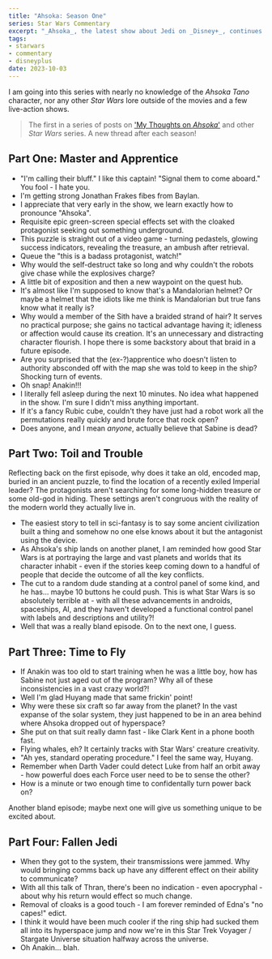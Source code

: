 ```yaml
---
title: "Ahsoka: Season One"
series: Star Wars Commentary
excerpt: "_Ahsoka_, the latest show about Jedi on _Disney+_, continues the tradition of template storytelling, lots of Easter eggs (even blatently thrown at the unknowing as if to taunt them for not knowing), and solidat action sequences. There are spoilers, but I don't care; this is best understood if you have already watched the season."
tags:
- starwars
- commentary
- disneyplus
date: 2023-10-03
---
```


I am going into this series with nearly no knowledge of the _Ahsoka Tano_ character, nor any other _Star Wars_ lore outside of the movies and a few live-action shows.

> The first in a series of posts on ['My Thoughts on _Ahsoka_'](/series/star-wars-commentary) and other _Star Wars_ series. A new thread after each season!

## Part One: Master and Apprentice

- "I'm calling their bluff." I like this captain! "Signal them to come aboard." You fool - I hate you.
- I'm getting strong Jonathan Frakes fibes from Baylan.
- I appreciate that very early in the show, we learn exactly how to pronounce "Ahsoka".
- Requisite epic green-screen special effects set with the cloaked protagonist seeking out something underground.
- This puzzle is straight out of a video game - turning pedastels, glowing success indicators, revealing the treasure, an ambush after retrieval.
- Queue the "this is a badass protagonist, watch!"
- Why would the self-destruct take so long and why couldn't the robots give chase while the explosives charge?
- A little bit of exposition and then a new waypoint on the quest hub.
- It's almost like I'm supposed to know that's a Mandalorian helmet? Or maybe a helmet that the idiots like me think is Mandalorian but true fans know what it really is?
- Why would a member of the Sith have a braided strand of hair? It serves no practical purpose; she gains no tactical advantage having it; idleness or affection would cause its creation. It's an unnecessary and distracting character flourish. I hope there is some backstory about that braid in a future episode.
- Are you surprised that the (ex-?)apprentice who doesn't listen to authority absconded off with the map she was told to keep in the ship? Shocking turn of events.
- Oh snap! Anakin!!!
- I literally fell asleep during the next 10 minutes. No idea what happened in the show. I'm sure I didn't miss anything important.
- If it's a fancy Rubic cube, couldn't they have just had a robot work all the permutations really quickly and brute force that rock open?
- Does anyone, and I mean _anyone_, actually believe that Sabine is dead?

## Part Two: Toil and Trouble

Reflecting back on the first episode, why does it take an old, encoded map, buried in an ancient puzzle, to find the location of a recently exiled Imperial leader? The protagonists aren't searching for some long-hidden treasure or some old-god in hiding. These settings aren't congruous with the reality of the modern world they actually live in.

- The easiest story to tell in sci-fantasy is to say some ancient civilization built a thing and somehow no one else knows about it but the antagonist using the device.
- As Ahsoka's ship lands on another planet, I am reminded how good Star Wars is at portraying the large and vast planets and worlds that its character inhabit - even if the stories keep coming down to a handful of people that decide the outcome of all the key conflicts.
- The cut to a random dude standing at a control panel of some kind, and he has... maybe 10 buttons he could push. This is what Star Wars is so absolutely terrible at - with all these advancements in androids, spaceships, AI, and they haven't developed a functional control panel with labels and descriptions and utility?!
- Well that was a really bland episode. On to the next one, I guess.

## Part Three: Time to Fly

- If Anakin was too old to start training when he was a little boy, how has Sabine not just aged out of the program? Why all of these inconsistencies in a vast crazy world?!
- Well I'm glad Huyang made that same frickin' point!
- Why were these six craft so far away from the planet? In the vast expanse of the solar system, they just happened to be in an area behind where Ahsoka dropped out of hyperspace?
- She put on that suit really damn fast - like Clark Kent in a phone booth fast.
- Flying whales, eh? It certainly tracks with Star Wars' creature creativity.
- "Ah yes, standard operating procedure." I feel the same way, Huyang.
- Remember when Darth Vader could detect Luke from half an orbit away - how powerful does each Force user need to be to sense the other?
- How is a minute or two enough time to confidentally turn power back on?

Another bland episode; maybe next one will give us something unique to be excited about.

## Part Four: Fallen Jedi

- When they got to the system, their transmissions were jammed. Why would bringing comms back up have any different effect on their ability to communicate?
- With all this talk of Thran, there's been no indication - even apocryphal - about why his return would effect so much change.
- Removal of cloaks is a good touch - I am forever reminded of Edna's "no capes!" edict.
- I think it would have been much cooler if the ring ship had sucked them all into its hyperspace jump and now we're in this Star Trek Voyager / Stargate Universe situation halfway across the universe.
- Oh Anakin... blah.
